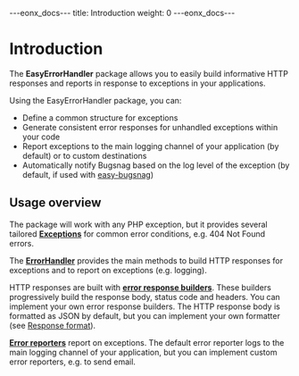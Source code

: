 ---eonx_docs---
title: Introduction
weight: 0
---eonx_docs---

# Introduction

The **EasyErrorHandler** package allows you to easily build informative HTTP responses and reports in response to
exceptions in your applications.

Using the EasyErrorHandler package, you can:

- Define a common structure for exceptions
- Generate consistent error responses for unhandled exceptions within your code
- Report exceptions to the main logging channel of your application (by default) or to custom destinations
- Automatically notify Bugsnag based on the log level of the exception (by default, if used with [easy-bugsnag][1])

## Usage overview

The package will work with any PHP exception, but it provides several tailored **[Exceptions](exceptions.md)** for
common error conditions, e.g. 404 Not Found errors.

The **[ErrorHandler](error-handler.md)** provides the main methods to build HTTP responses for exceptions and to report
on exceptions (e.g. logging).

HTTP responses are built with **[error response builders](response-builders.md)**. These builders progressively build
the response body, status code and headers. You can implement your own error response builders. The HTTP response body
is formatted as JSON by default, but you can implement your own formatter (see [Response format](response-format.md)).

**[Error reporters](reporters.md)** report on exceptions. The default error reporter logs to the main logging channel of
your application, but you can implement custom error reporters, e.g. to send email.

[1]: https://packages.eonx.com/projects/eonx-com/easy-bugsnag/
